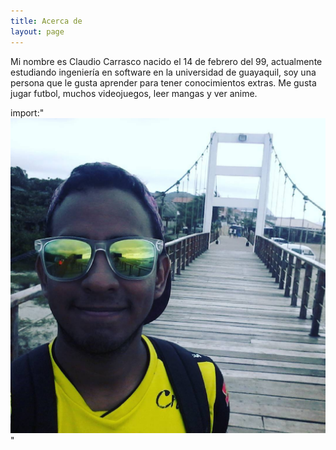 ```yaml
---
title: Acerca de
layout: page
---
```


Mi nombre es Claudio Carrasco nacido el 14 de febrero del 99, actualmente estudiando ingeniería en software en la universidad de guayaquil, soy una persona que le gusta aprender para tener conocimientos extras. Me gusta jugar futbol, muchos videojuegos, leer mangas y ver anime.



import:"![19467701_1210433079062475_8071240954454698681_o.jpg](https://github.com/Claucar604/blog-Personal-/blob/master/19467701_1210433079062475_8071240954454698681_o.jpg)"
